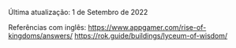 Última atualização: 1 de Setembro de 2022

Referências com inglês:
https://www.appgamer.com/rise-of-kingdoms/answers/
https://rok.guide/buildings/lyceum-of-wisdom/
